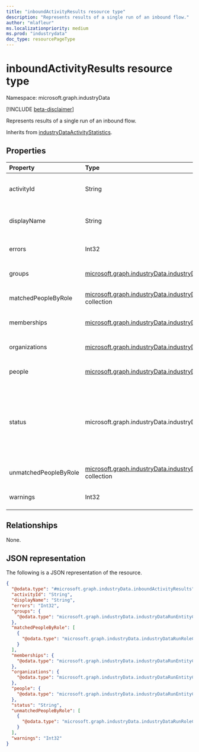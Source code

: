 ```yaml
---
title: "inboundActivityResults resource type"
description: "Represents results of a single run of an inbound flow."
author: "mlafleur"
ms.localizationpriority: medium
ms.prod: "industrydata"
doc_type: resourcePageType
---
```


# inboundActivityResults resource type

Namespace: microsoft.graph.industryData

[!INCLUDE [beta-disclaimer](../../includes/beta-disclaimer.md)]

Represents results of a single run of an inbound flow.

Inherits from [industryDataActivityStatistics](industrydata-industrydataactivitystatistics.md).

## Properties

| Property              | Type                                                                                                                     | Description                                                                                                                                                                                                                                                                                         |
| :-------------------- | :----------------------------------------------------------------------------------------------------------------------- | :-------------------------------------------------------------------------------------------------------------------------------------------------------------------------------------------------------------------------------------------------------------------------------------------------- |
| activityId            | String                                                                                                                   | The identifier for the activity that is being reported on. Inherited from [industryDataActivityStatistics](industrydata-industrydataactivitystatistics.md).                                                                                                                                         |
| displayName           | String                                                                                                                   | The display name of the underlying flow. Inherited from [industryDataActivityStatistics](industrydata-industrydataactivitystatistics.md).                                                                                                                                                           |
| errors                | Int32                                                                                                                    | Number of errors encountered while processing the inbound flow.                                                                                                                                                                                                                                     |
| groups                | [microsoft.graph.industryData.industryDataRunEntityCountMetric](industrydata-industrydatarunentitycountmetric.md)        | Counts of active and inactive groups processed by the inbound flow.                                                                                                                                                                                                                                 |
| matchedPeopleByRole   | [microsoft.graph.industryData.industryDataRunRoleCountMetric](industrydata-industrydatarunrolecountmetric.md) collection | Number of people matched to an Azure Active Directory user, by role.                                                                                                                                                                                                                                |
| memberships           | [microsoft.graph.industryData.industryDataRunEntityCountMetric](industrydata-industrydatarunentitycountmetric.md)        | Counts of active and inactive memberships processed by the inbound flow.                                                                                                                                                                                                                            |
| organizations         | [microsoft.graph.industryData.industryDataRunEntityCountMetric](industrydata-industrydatarunentitycountmetric.md)        | Counts of active and inactive organizations processed by the inbound flow.                                                                                                                                                                                                                          |
| people                | [microsoft.graph.industryData.industryDataRunEntityCountMetric](industrydata-industrydatarunentitycountmetric.md)        | Counts of active and inactive people processed by the inbound flow.                                                                                                                                                                                                                                 |
| status                | microsoft.graph.industryData.industryDataActivityStatus                                                                                               | The latest status of the activity in the run group. Inherited from [industryDataActivityStatistics](industrydata-industrydataactivitystatistics.md). The possible values are: `inProgress`, `skipped`, `failed`, `completed`, `completedWithErrors`, `completedWithWarnings`, `unknownFutureValue`. |
| unmatchedPeopleByRole | [microsoft.graph.industryData.industryDataRunRoleCountMetric](industrydata-industrydatarunrolecountmetric.md) collection | Number of people not matched to an Azure Active Directory user, by role.                                                                                                                                                                                                                             |
| warnings              | Int32                                                                                                                    | Number of warnings encountered while processing the inbound flow.                                                                                                                                                                                                                                   |

## Relationships

None.

## JSON representation

The following is a JSON representation of the resource.

<!-- {
  "blockType": "resource",
  "@odata.type": "microsoft.graph.industryData.inboundActivityResults"
}
-->

```json
{
  "@odata.type": "#microsoft.graph.industryData.inboundActivityResults",
  "activityId": "String",
  "displayName": "String",
  "errors": "Int32",
  "groups": {
    "@odata.type": "microsoft.graph.industryData.industryDataRunEntityCountMetric"
  },
  "matchedPeopleByRole": [
    {
      "@odata.type": "microsoft.graph.industryData.industryDataRunRoleCountMetric"
    }
  ],
  "memberships": {
    "@odata.type": "microsoft.graph.industryData.industryDataRunEntityCountMetric"
  },
  "organizations": {
    "@odata.type": "microsoft.graph.industryData.industryDataRunEntityCountMetric"
  },
  "people": {
    "@odata.type": "microsoft.graph.industryData.industryDataRunEntityCountMetric"
  },
  "status": "String",
  "unmatchedPeopleByRole": [
    {
      "@odata.type": "microsoft.graph.industryData.industryDataRunRoleCountMetric"
    }
  ],
  "warnings": "Int32"
}
```
